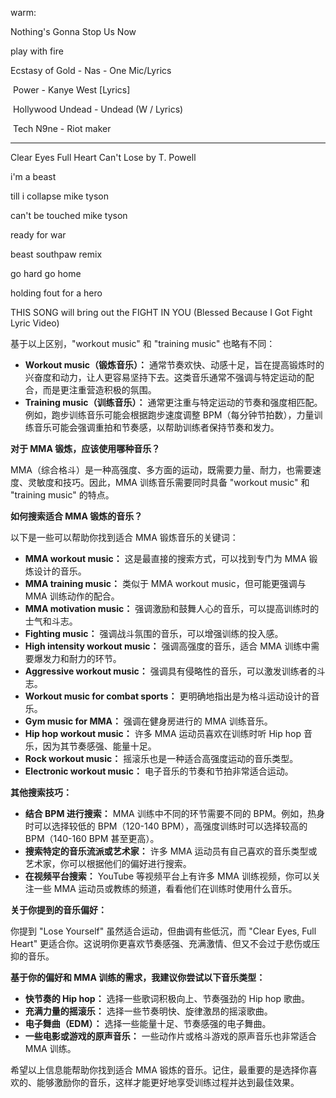 warm:

Nothing's Gonna Stop Us Now

play with fire

Ecstasy of Gold - Nas - One Mic/Lyrics

​      Power - Kanye West [Lyrics]    

​      Hollywood Undead - Undead (W / Lyrics)    

​      Tech N9ne - Riot maker    

---

Clear Eyes Full Heart Can't Lose by T. Powell

i'm a beast 

till i collapse mike tyson

can't be touched mike tyson

ready for war

beast southpaw remix

go hard go home 

holding fout for a hero

THIS SONG will bring out the FIGHT IN YOU (Blessed Because I Got Fight Lyric Video)



基于以上区别，"workout music" 和 "training music" 也略有不同：

- **Workout music（锻炼音乐）：** 通常节奏欢快、动感十足，旨在提高锻炼时的兴奋度和动力，让人更容易坚持下去。这类音乐通常不强调与特定运动的配合，而是更注重营造积极的氛围。
- **Training music（训练音乐）：** 通常更注重与特定运动的节奏和强度相匹配。例如，跑步训练音乐可能会根据跑步速度调整 BPM（每分钟节拍数），力量训练音乐可能会强调重拍和节奏感，以帮助训练者保持节奏和发力。

**对于 MMA 锻炼，应该使用哪种音乐？**

MMA（综合格斗）是一种高强度、多方面的运动，既需要力量、耐力，也需要速度、灵敏度和技巧。因此，MMA 训练音乐需要同时具备 "workout music" 和 "training music" 的特点。

**如何搜索适合 MMA 锻炼的音乐？**

以下是一些可以帮助你找到适合 MMA 锻炼音乐的关键词：

- **MMA workout music：** 这是最直接的搜索方式，可以找到专门为 MMA 锻炼设计的音乐。
- **MMA training music：** 类似于 MMA workout music，但可能更强调与 MMA 训练动作的配合。
- **MMA motivation music：** 强调激励和鼓舞人心的音乐，可以提高训练时的士气和斗志。
- **Fighting music：** 强调战斗氛围的音乐，可以增强训练的投入感。
- **High intensity workout music：** 强调高强度的音乐，适合 MMA 训练中需要爆发力和耐力的环节。
- **Aggressive workout music：** 强调具有侵略性的音乐，可以激发训练者的斗志。
- **Workout music for combat sports：** 更明确地指出是为格斗运动设计的音乐。
- **Gym music for MMA：** 强调在健身房进行的 MMA 训练音乐。
- **Hip hop workout music：** 许多 MMA 运动员喜欢在训练时听 Hip hop 音乐，因为其节奏感强、能量十足。
- **Rock workout music：** 摇滚乐也是一种适合高强度运动的音乐类型。
- **Electronic workout music：** 电子音乐的节奏和节拍非常适合运动。

**其他搜索技巧：**

- **结合 BPM 进行搜索：** MMA 训练中不同的环节需要不同的 BPM。例如，热身时可以选择较低的 BPM（120-140 BPM），高强度训练时可以选择较高的 BPM（140-160 BPM 甚至更高）。
- **搜索特定的音乐流派或艺术家：** 许多 MMA 运动员有自己喜欢的音乐类型或艺术家，你可以根据他们的偏好进行搜索。
- **在视频平台搜索：** YouTube 等视频平台上有许多 MMA 训练视频，你可以关注一些 MMA 运动员或教练的频道，看看他们在训练时使用什么音乐。

**关于你提到的音乐偏好：**

你提到 "Lose Yourself" 虽然适合运动，但曲调有些低沉，而 "Clear Eyes, Full Heart" 更适合你。这说明你更喜欢节奏感强、充满激情、但又不会过于悲伤或压抑的音乐。

**基于你的偏好和 MMA 训练的需求，我建议你尝试以下音乐类型：**

- **快节奏的 Hip hop：** 选择一些歌词积极向上、节奏强劲的 Hip hop 歌曲。
- **充满力量的摇滚乐：** 选择一些节奏明快、旋律激昂的摇滚歌曲。
- **电子舞曲（EDM）：** 选择一些能量十足、节奏感强的电子舞曲。
- **一些电影或游戏的原声音乐：** 一些动作片或格斗游戏的原声音乐也非常适合 MMA 训练。

希望以上信息能帮助你找到适合 MMA 锻炼的音乐。记住，最重要的是选择你喜欢的、能够激励你的音乐，这样才能更好地享受训练过程并达到最佳效果。